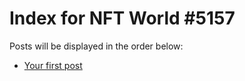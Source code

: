 # Index for NFT World #5157
Posts will be displayed in the order below:

- [Your first post](./001-first.md)

